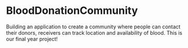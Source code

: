 # BloodDonationCommunity
Building an application to create a community where people can contact their donors, receivers can track location and availability of blood.
This is our final year project!
